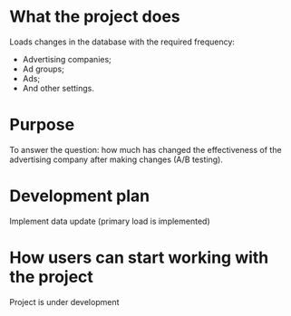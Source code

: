 # What the project does
Loads changes in the database with the required frequency:
- Advertising companies;
- Ad groups;
- Ads;
- And other settings.
# Purpose
To answer the question: how much has changed the effectiveness of the advertising company after making changes (A/B testing).
# Development plan
Implement data update (primary load is implemented)
# How users can start working with the project
Project is under development
